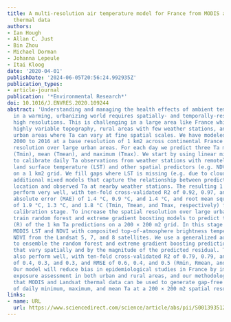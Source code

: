 ```yaml
---
title: A multi-resolution air temperature model for France from MODIS and Landsat
  thermal data
authors:
- Ian Hough
- Allan C. Just
- Bin Zhou
- Michael Dorman
- Johanna Lepeule
- Itai Kloog
date: '2020-04-01'
publishDate: '2024-06-05T20:56:24.992935Z'
publication_types:
- article-journal
publication: '*Environmental Research*'
doi: 10.1016/J.ENVRES.2020.109244
abstract: 'Understanding and managing the health effects of ambient temperature (Ta)
  in a warming, urbanizing world requires spatially- and temporally-resolved Ta at
  high resolutions. This is challenging in a large area like France which includes
  highly variable topography, rural areas with few weather stations, and heterogeneous
  urban areas where Ta can vary at fine spatial scales. We have modeled daily Ta from
  2000 to 2016 at a base resolution of 1 km2 across continental France and at a 200 × 200 m2
  resolution over large urban areas. For each day we predict three Ta measures: minimum
  (Tmin), mean (Tmean), and maximum (Tmax). We start by using linear mixed models
  to calibrate daily Ta observations from weather stations with remotely sensed MODIS
  land surface temperature (LST) and other spatial predictors (e.g. NDVI, elevation)
  on a 1 km2 grid. We fill gaps where LST is missing (e.g. due to cloud cover) with
  additional mixed models that capture the relationship between predicted Ta at each
  location and observed Ta at nearby weather stations. The resulting 1 km Ta models
  perform very well, with ten-fold cross-validated R2 of 0.92, 0.97, and 0.95, mean
  absolute error (MAE) of 1.4 °C, 0.9 °C, and 1.4 °C, and root mean square error (RMSE)
  of 1.9 °C, 1.3 °C, and 1.8 °C (Tmin, Tmean, and Tmax, respectively) for the initial
  calibration stage. To increase the spatial resolution over large urban areas, we
  train random forest and extreme gradient boosting models to predict the residuals
  (R) of the 1 km Ta predictions on a 200 × 200 m2 grid. In this stage we replace
  MODIS LST and NDVI with composited top-of-atmosphere brightness temperature and
  NDVI from the Landsat 5, 7, and 8 satellites. We use a generalized additive model
  to ensemble the random forest and extreme gradient boosting predictions with weights
  that vary spatially and by the magnitude of the predicted residual. The 200 m models
  also perform well, with ten-fold cross-validated R2 of 0.79, 0.79, and 0.85, MAE
  of 0.4, 0.3, and 0.3, and RMSE of 0.6, 0.4, and 0.5 (Rmin, Rmean, and Rmax, respectively).
  Our model will reduce bias in epidemiological studies in France by improving Ta
  exposure assessment in both urban and rural areas, and our methodology demonstrates
  that MODIS and Landsat thermal data can be used to generate gap-free timeseries
  of daily minimum, maximum, and mean Ta at a 200 × 200 m2 spatial resolution.'
links:
- name: URL
  url: https://www.sciencedirect.com/science/article/abs/pii/S0013935120301365
---
```

